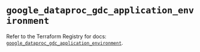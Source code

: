 # `google_dataproc_gdc_application_environment`

Refer to the Terraform Registry for docs: [`google_dataproc_gdc_application_environment`](https://registry.terraform.io/providers/hashicorp/google-beta/6.14.0/docs/resources/google_dataproc_gdc_application_environment).
